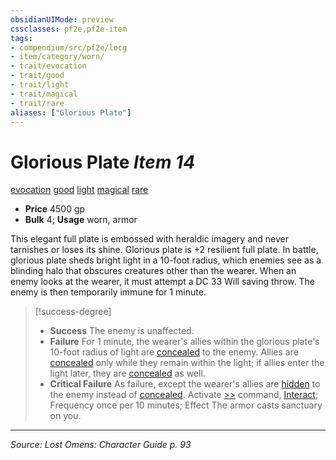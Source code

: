 ```yaml
---
obsidianUIMode: preview
cssclasses: pf2e,pf2e-item
tags:
- compendium/src/pf2e/locg
- item/category/worn/
- trait/evocation
- trait/good
- trait/light
- trait/magical
- trait/rare
aliases: ["Glorious Plate"]
---
```

# Glorious Plate *Item 14*  
[evocation](rules/traits/evocation.md "Evocation School Trait")  [good](rules/traits/good.md "Good Alignment Trait")  [light](rules/traits/light.md "Light Effect Trait")  [magical](rules/traits/magical.md "Magical Item Trait")  [rare](rules/traits/rare.md "Rare Rarity Trait")  

- **Price** 4500 gp
- **Bulk** 4; **Usage** worn, armor

This elegant full plate is embossed with heraldic imagery and never tarnishes or loses its shine. Glorious plate is +2 resilient full plate. In battle, glorious plate sheds bright light in a 10-foot radius, which enemies see as a blinding halo that obscures creatures other than the wearer. When an enemy looks at the wearer, it must attempt a DC 33 Will saving throw. The enemy is then temporarily immune for 1 minute.

> [!success-degree] 
> - **Success** The enemy is unaffected.
> - **Failure** For 1 minute, the wearer's allies within the glorious plate's 10-foot radius of light are [concealed](rules/conditions.md#Concealed) to the enemy. Allies are [concealed](rules/conditions.md#Concealed) only while they remain within the light; if allies enter the light later, they are [concealed](rules/conditions.md#Concealed) as well.
> - **Critical Failure** As failure, except the wearer's allies are [hidden](rules/conditions.md#Hidden) to the enemy instead of [concealed](rules/conditions.md#Concealed). Activate [>>](rules/core-rulebook/chapter-9-playing-the-game.md#Actions "Two-Action") command, [Interact](rules/actions/interact.md); Frequency once per 10 minutes; Effect The armor casts sanctuary on you.


---
*Source: Lost Omens: Character Guide p. 93*